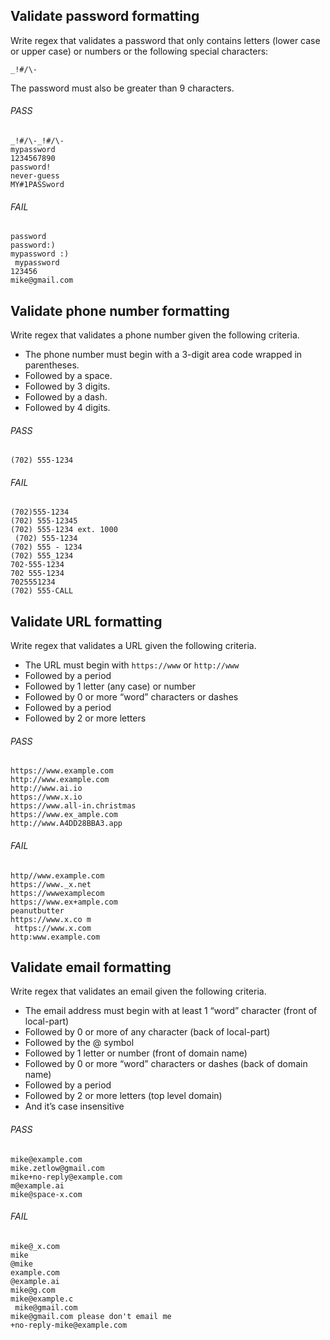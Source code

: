 ## Validate password formatting

Write regex that validates a password that only contains letters (lower case or upper case) or numbers or the following special characters:

```
_!#/\-
```

The password must also be greater than 9 characters.

###### PASS

```
_!#/\-_!#/\-
mypassword
1234567890
password!
never-guess
MY#1PASSword
```

###### FAIL

```
password
password:)
mypassword :)
 mypassword
123456
mike@gmail.com
```

## Validate phone number formatting

Write regex that validates a phone number given the following criteria.

-  The phone number must begin with a 3-digit area code wrapped in parentheses.
-  Followed by a space.
-  Followed by 3 digits.
-  Followed by a dash.
-  Followed by 4 digits.

###### PASS

```
(702) 555-1234
```

###### FAIL

```
(702)555-1234
(702) 555-12345
(702) 555-1234 ext. 1000
 (702) 555-1234
(702) 555 - 1234
(702) 555_1234
702-555-1234
702 555-1234
7025551234
(702) 555-CALL
```

## Validate URL formatting

Write regex that validates a URL given the following criteria.

-  The URL must begin with `https://www` or `http://www`
-  Followed by a period
-  Followed by 1 letter (any case) or number
-  Followed by 0 or more “word” characters or dashes
-  Followed by a period
-  Followed by 2 or more letters

###### PASS

```
https://www.example.com
http://www.example.com
http://www.ai.io
https://www.x.io
https://www.all-in.christmas
https://www.ex_ample.com
http://www.A4DD28BBA3.app
```

###### FAIL

```
http//www.example.com
https://www._x.net
https://wwwexamplecom
https://www.ex+ample.com
peanutbutter
https://www.x.co m
 https://www.x.com
http:www.example.com
```

## Validate email formatting

Write regex that validates an email given the following criteria.

-  The email address must begin with at least 1 “word” character (front of local-part)
-  Followed by 0 or more of any character (back of local-part)
-  Followed by the @ symbol
-  Followed by 1 letter or number (front of domain name)
-  Followed by 0 or more “word” characters or dashes (back of domain name)
-  Followed by a period
-  Followed by 2 or more letters (top level domain)
-  And it’s case insensitive

###### PASS

```
mike@example.com
mike.zetlow@gmail.com
mike+no-reply@example.com
m@example.ai
mike@space-x.com
```

###### FAIL

```
mike@_x.com
mike
@mike
example.com
@example.ai
mike@g.com
mike@example.c
 mike@gmail.com
mike@gmail.com please don't email me
+no-reply-mike@example.com
```

